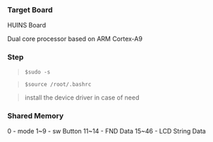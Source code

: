 

### Target Board
HUINS Board

Dual core processor based on ARM Cortex-A9


### Step
> <pre><code>$sudo -s</code></pre>

> <pre><code>$source /root/.bashrc</code></pre>

> install the device driver in case of need

### Shared Memory
0 - mode
1~9 - sw Button
11~14 - FND Data
15~46 - LCD String Data
